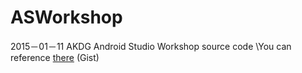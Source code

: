 # ASWorkshop
2015－01－11 AKDG Android Studio Workshop source code
\You can reference [there](https://gist.github.com/Kun-Yao-Lin/9e4205d293f25908dd8b) (Gist)
